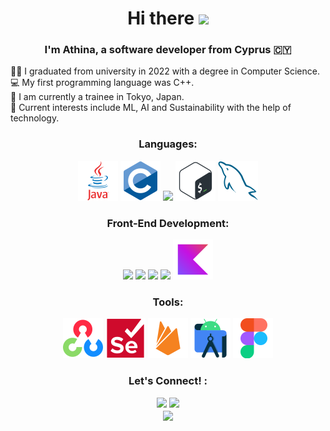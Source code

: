 <!-- Intro -->

<h1 align="center">Hi there <img src="https://raw.githubusercontent.com/MartinHeinz/MartinHeinz/master/wave.gif" width="30px"></h1>
<h3 align="center">I'm Athina, a software developer from Cyprus 🇨🇾</h3>  
 <p>
 👩‍🎓 I graduated from university in 2022 with a degree in Computer Science.
<br>💻 My first programming language was C++. 
<br>🗼 I am currently a trainee in Tokyo, Japan.
<br>🦋 Current interests include ML, AI and Sustainability with the help of technology.
 </p>
 

<!-- Tech Stack -->
<h3 align="center">Languages:</h3>
<div>
<p align="center">
<img src="https://github.com/devicons/devicon/blob/master/icons/java/java-original-wordmark.svg" style="height: 4rem" />  
<img src="https://github.com/devicons/devicon/blob/master/icons/c/c-original.svg" style="height: 4rem"/>  
<img src="https://cdn.jsdelivr.net/gh/devicons/devicon/icons/python/python-original.svg"  style="height: 4rem"/>
<img src="https://github.com/devicons/devicon/blob/master/icons/bash/bash-original.svg" style="height: 4rem" />
<img src="https://github.com/devicons/devicon/blob/master/icons/mysql/mysql-original.svg" style="height: 4rem"/>  
</p>
</div>

<h3 align="Center">Front-End Development:</h3>  
<div>
<p align="center">
<img src="https://cdn.jsdelivr.net/gh/devicons/devicon/icons/html5/html5-original-wordmark.svg" style="height: 4rem"/>
<img src="https://cdn.jsdelivr.net/gh/devicons/devicon/icons/css3/css3-original-wordmark.svg" style="height: 4rem"/>
<img src="https://cdn.jsdelivr.net/gh/devicons/devicon/icons/javascript/javascript-plain.svg" style="height: 4rem"/>
<img src="https://cdn.jsdelivr.net/gh/devicons/devicon/icons/bootstrap/bootstrap-plain-wordmark.svg"  style="height: 4rem"/>
<img src="https://github.com/devicons/devicon/blob/master/icons/kotlin/kotlin-original.svg"  style="height: 4rem"/>
</p>
</div>

<h3 align="center">Tools:</h3>
<div align="center">
<p>
<img src="https://github.com/devicons/devicon/blob/master/icons/opencv/opencv-original.svg" style="height: 4rem"/>
<img src="https://github.com/devicons/devicon/blob/master/icons/selenium/selenium-original.svg" style="height: 4rem"/>  
<img src="https://github.com/devicons/devicon/blob/master/icons/firebase/firebase-plain.svg" style="height: 4rem"/>
<img src="https://github.com/devicons/devicon/blob/master/icons/androidstudio/androidstudio-original.svg" style="height: 4rem"/>
<img src="https://github.com/devicons/devicon/blob/master/icons/figma/figma-original.svg" style="height: 4rem"/>
</p>
</div>

<!-- Socials --> 

<h3 align="center">Let's Connect! :</h3>  
<div align="center">
<a href="https://www.linkedin.com/in/athina-hadjichristodoulou-8773b6216/" target="blank"><img src="https://cdn.jsdelivr.net/gh/devicons/devicon/icons/linkedin/linkedin-original.svg" style="height: 3rem"/></a>
<a href="https://medium.com/@hadjichristodoulou_athina" target="blank">
<img src="https://cdn-icons-png.flaticon.com/128/5968/5968906.png" style="height: 4rem"/>
</a>
</div>


<!-- Github Stats -->
<div align="center">
<img src="https://github-readme-stats.vercel.app/api?username=AthinaHc&custom_title=Stats&show_icons=true&count_private=true&hide_border=true&theme=radical" align="center"/>
</div>
